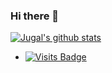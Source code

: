 ### Hi there 👋

[![Jugal's github stats](https://github-readme-stats.vercel.app/api?username=crazyuploader)](https://github.com/anuraghazra/github-readme-stats)

- [![Visits Badge](https://badges.pufler.dev/visits/crazyuploader/TIL)](https://badges.pufler.dev)

<!--
**crazyuploader/crazyuploader** is a ✨ _special_ ✨ repository because its `README.md` (this file) appears on your GitHub profile.

Here are some ideas to get you started:

- 🔭 I’m currently working on ...
- 🌱 I’m currently learning ...
- 👯 I’m looking to collaborate on ...
- 🤔 I’m looking for help with ...
- 💬 Ask me about ...
- 📫 How to reach me: ...
- 😄 Pronouns: ...
- ⚡ Fun fact: ...
-->
